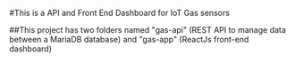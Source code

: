 #This is a API and Front End Dashboard for IoT Gas sensors

##This project has two folders named "gas-api" (REST API to manage data between a MariaDB database) and "gas-app" (ReactJs front-end dashboard)